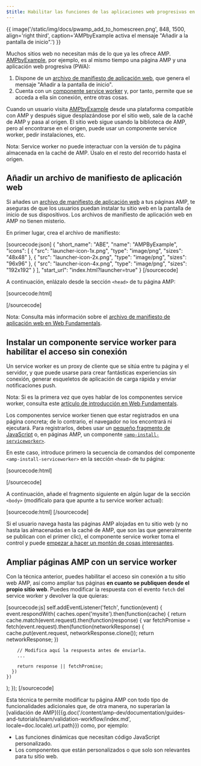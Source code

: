 ```yaml
---
$title: Habilitar las funciones de las aplicaciones web progresivas en páginas AMP
---
```


{{ image('/static/img/docs/pwamp_add_to_homescreen.png', 848, 1500, align='right third', caption='AMPbyExample activa el mensaje "Añadir a la pantalla de inicio".') }}

Muchos sitios web no necesitan más de lo que ya les ofrece AMP. [AMPbyExample](http://ampbyexample.com/), por ejemplo, es al mismo tiempo una página AMP y una aplicación web progresiva (PWA):

1. Dispone de un [archivo de manifiesto de aplicación web](https://developers.google.com/web/fundamentals/engage-and-retain/web-app-manifest/), que genera el mensaje "Añadir a la pantalla de inicio".
2. Cuenta con un [componente service worker](https://developers.google.com/web/fundamentals/getting-started/primers/service-workers) y, por tanto, permite que se acceda a ella sin conexión, entre otras cosas.

Cuando un usuario visita [AMPbyExample](http://ampbyexample.com/) desde una plataforma compatible con AMP y después sigue desplazándose por el sitio web, sale de la caché de AMP y pasa al origen. El sitio web sigue usando la biblioteca de AMP, pero al encontrarse en el origen, puede usar un componente service worker, pedir instalaciones, etc.

Nota: Service worker no puede interactuar con la versión de tu página almacenada en la caché de AMP. Úsalo en el resto del recorrido hasta el origen.

## Añadir un archivo de manifiesto de aplicación web

Si añades un [archivo de manifiesto de aplicación web](https://developers.google.com/web/fundamentals/engage-and-retain/web-app-manifest/) a tus páginas AMP, te aseguras de que los usuarios puedan instalar tu sitio web en la pantalla de inicio de sus dispositivos. Los archivos de manifiesto de aplicación web en AMP no tienen misterio.

En primer lugar, crea el archivo de manifiesto:

[sourcecode:json]
{
  "short_name": "ABE",
  "name": "AMPByExample",
  "icons": [
    {
      "src": "launcher-icon-1x.png",
      "type": "image/png",
      "sizes": "48x48"
    },
    {
      "src": "launcher-icon-2x.png",
      "type": "image/png",
      "sizes": "96x96"
    },
    {
      "src": "launcher-icon-4x.png",
      "type": "image/png",
      "sizes": "192x192"
    }
  ],
  "start_url": "index.html?launcher=true"
}
[/sourcecode]

A continuación, enlázalo desde la sección `<head>` de tu página AMP:

[sourcecode:html]
<link rel="manifest" href="/manifest.json">
[/sourcecode]

Nota: Consulta más información sobre el [archivo de manifiesto de aplicación web en Web Fundamentals](https://developers.google.com/web/fundamentals/engage-and-retain/web-app-manifest/).

## Instalar un componente service worker para habilitar el acceso sin conexión

Un service worker es un proxy de cliente que se sitúa entre tu página y el servidor, y que puede usarse para crear fantásticas experiencias sin conexión, generar esqueletos de aplicación de carga rápida y enviar notificaciones push.

Nota: Si es la primera vez que oyes hablar de los componentes service worker, consulta este [artículo de introducción en Web Fundamentals](https://developers.google.com/web/fundamentals/getting-started/primers/service-workers).

Los componentes service worker tienen que estar registrados en una página concreta; de lo contrario, el navegador no los encontrará ni ejecutará. Para registrarlos, debes usar un [pequeño fragmento de JavaScript](https://developers.google.com/web/fundamentals/instant-and-offline/service-worker/registration) o, en páginas AMP, un componente [`<amp-install-serviceworker>`](/es/docs/reference/components/amp-install-serviceworker.html).

En este caso, introduce primero la secuencia de comandos del componente `<amp-install-serviceworker>` en la sección `<head>` de tu página:

[sourcecode:html]
<script async custom-element="amp-install-serviceworker"
  src="https://cdn.ampproject.org/v0/amp-install-serviceworker-0.1.js"></script>
[/sourcecode]

A continuación, añade el fragmento siguiente en algún lugar de la sección `<body>` (modifícalo para que apunte a tu service worker actual):

[sourcecode:html]
<amp-install-serviceworker
      src="https://www.your-domain.com/serviceworker.js"
      layout="nodisplay">
</amp-install-serviceworker>
[/sourcecode]

Si el usuario navega hasta las páginas AMP alojadas en tu sitio web (y no hasta las almacenadas en la caché de AMP, que son las que generalmente se publican con el primer clic), el componente service worker toma el control y puede [empezar a hacer un montón de cosas interesantes](https://developers.google.com/web/fundamentals/instant-and-offline/offline-ux).

## Ampliar páginas AMP con un service worker

Con la técnica anterior, puedes habilitar el acceso sin conexión a tu sitio web AMP, así como ampliar tus páginas **en cuanto se publiquen desde el propio sitio web**. Puedes modificar la respuesta con el evento `fetch` del service worker y devolver la que quieras:

[sourcecode:js]
self.addEventListener('fetch', function(event) {
  event.respondWith(
    caches.open('mysite').then(function(cache) {
      return cache.match(event.request).then(function(response) {
        var fetchPromise = fetch(event.request).then(function(networkResponse) {
          cache.put(event.request, networkResponse.clone());
          return networkResponse;
        })

        // Modifica aquí la respuesta antes de enviarla.
        ...

        return response || fetchPromise;
      })
    })
  );
});
[/sourcecode]

Esta técnica te permite modificar tu página AMP con todo tipo de funcionalidades adicionales
que, de otra manera, no superarían la [validación de AMP]({{g.doc('/content/amp-dev/documentation/guides-and-tutorials/learn/validation-workflow/index.md', locale=doc.locale).url.path}}) como, por ejemplo:

* Las funciones dinámicas que necesitan código JavaScript personalizado.
* Los componentes que están personalizados o que solo son relevantes para tu sitio web.
